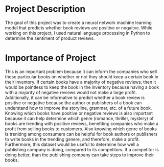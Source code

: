 # Project Description
The goal of this project was to create a neural network machine learning model that predicts whether book reviews are positive or negaitve. While working on this project, I used natural language processing in Python to determine the sentiment of product reviews.  

# Importance of Project
This is an important problem because it can inform the companies who sell these particular books on whether or not they should keep a certain book in their inventory. If certain books have a majority of negative reviews, then it would be pointless to keep the book in the inventory because having a book with a majority of negative reviews would not make a large profit. Additionally, it can be informative to predict whether a book review is positive or negative because the author or publishers of a book can understand how to improve the storyline, grammar, etc. of a future book. Knowing which books have positive or negative reviews is also important because it can help determine which genre (romance, thriller, mystery) of books are trending with positive reviews, benefiting companies who make a profit from selling books to customers. Also knowing which genre of books is trenidng among consumers can be helpful for book authors or publishers to write books in the trending genere, and therefore, make a profit. Furthermore, this dataset would be useful to determine how well a publishing company is doing, compared to its competitors. If a competitor is doing better, than the publishing company can take steps to improve their books.

